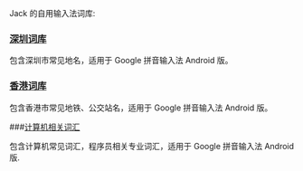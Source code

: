Jack 的自用输入法词库:

###  [深圳词库](./Shenzhen.txt) 

包含深圳市常见地名，适用于 Google 拼音输入法 Android 版。

### [香港词库](./Hongkong.txt)

包含香港市常见地铁、公交站名，适用于 Google 拼音输入法 Android 版。

###[计算机相关词汇](./Computer.txt)

包含计算机常见词汇，程序员相关专业词汇，适用于 Google 拼音输入法 Android 版.

  
